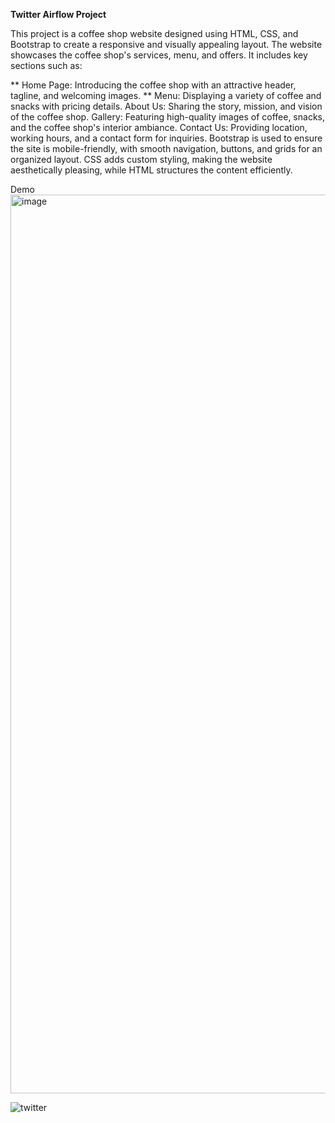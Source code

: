 **Twitter Airflow Project**

This project is a coffee shop website designed using HTML, CSS, and Bootstrap to create a responsive and visually appealing layout. The website showcases the coffee shop's services, menu, and offers. It includes key sections such as:

** Home Page: Introducing the coffee shop with an attractive header, tagline, and welcoming images. 
 ** Menu: Displaying a variety of coffee and snacks with pricing details. About Us: Sharing the story, mission, and vision of the coffee shop. Gallery: Featuring high-quality images of coffee, snacks, and the coffee shop's interior ambiance. Contact Us: Providing location, working hours, and a contact form for inquiries. Bootstrap is used to ensure the site is mobile-friendly, with smooth navigation, buttons, and grids for an organized layout. CSS adds custom styling, making the website aesthetically pleasing, while HTML structures the content efficiently.


 Demo 
 <img width="1438" alt="image" src="https://github.com/user-attachments/assets/aae57015-ee8c-480e-a87b-b3e20a2d57e1" />


![twitter](https://user-images.githubusercontent.com/51711008/201462230-7d767c6a-6367-40f7-8b82-cd23a14998ab.jpeg)
